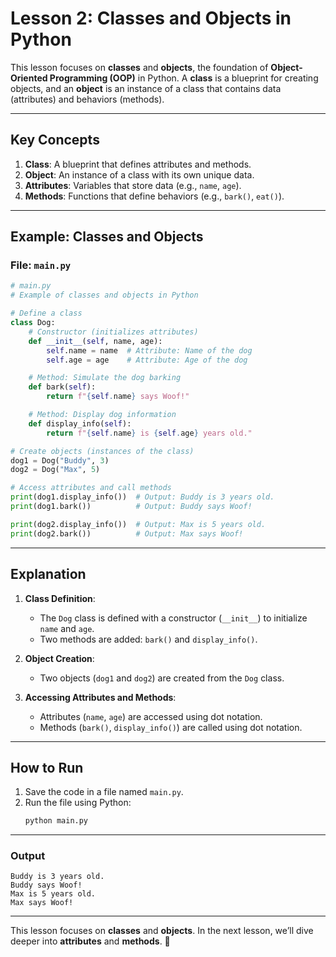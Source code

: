 # Lesson 2: Classes and Objects in Python

This lesson focuses on **classes** and **objects**, the foundation of **Object-Oriented Programming (OOP)** in Python. A **class** is a blueprint for creating objects, and an **object** is an instance of a class that contains data (attributes) and behaviors (methods).

---

## Key Concepts

1. **Class**: A blueprint that defines attributes and methods.
2. **Object**: An instance of a class with its own unique data.
3. **Attributes**: Variables that store data (e.g., `name`, `age`).
4. **Methods**: Functions that define behaviors (e.g., `bark()`, `eat()`).

---

## Example: Classes and Objects

### File: `main.py`

```python
# main.py
# Example of classes and objects in Python

# Define a class
class Dog:
    # Constructor (initializes attributes)
    def __init__(self, name, age):
        self.name = name  # Attribute: Name of the dog
        self.age = age    # Attribute: Age of the dog

    # Method: Simulate the dog barking
    def bark(self):
        return f"{self.name} says Woof!"

    # Method: Display dog information
    def display_info(self):
        return f"{self.name} is {self.age} years old."

# Create objects (instances of the class)
dog1 = Dog("Buddy", 3)
dog2 = Dog("Max", 5)

# Access attributes and call methods
print(dog1.display_info())  # Output: Buddy is 3 years old.
print(dog1.bark())          # Output: Buddy says Woof!

print(dog2.display_info())  # Output: Max is 5 years old.
print(dog2.bark())          # Output: Max says Woof!
```

---

## Explanation

1. **Class Definition**:

   - The `Dog` class is defined with a constructor (`__init__`) to initialize `name` and `age`.
   - Two methods are added: `bark()` and `display_info()`.

2. **Object Creation**:

   - Two objects (`dog1` and `dog2`) are created from the `Dog` class.

3. **Accessing Attributes and Methods**:
   - Attributes (`name`, `age`) are accessed using dot notation.
   - Methods (`bark()`, `display_info()`) are called using dot notation.

---

## How to Run

1. Save the code in a file named `main.py`.
2. Run the file using Python:
   ```bash
   python main.py
   ```

---

### Output

```
Buddy is 3 years old.
Buddy says Woof!
Max is 5 years old.
Max says Woof!
```

---

This lesson focuses on **classes** and **objects**. In the next lesson, we’ll dive deeper into **attributes** and **methods**. 🚀
